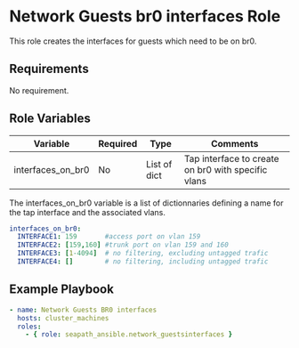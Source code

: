 # Network Guests br0 interfaces Role

This role creates the interfaces for guests which need to be on br0.

## Requirements

No requirement.

## Role Variables

| Variable              | Required  | Type          | Comments                                           |
|-----------------------|-----------|---------------|----------------------------------------------------|
| interfaces_on_br0     | No        | List of dict  | Tap interface to create on br0 with specific vlans |

The interfaces_on_br0 variable is a list of dictionnaries defining a name for the tap interface and the associated vlans.

```yaml
interfaces_on_br0:
  INTERFACE1: 159       #access port on vlan 159
  INTERFACE2: [159,160] #trunk port on vlan 159 and 160
  INTERFACE3: [1-4094]  # no filtering, excluding untagged trafic
  INTERFACE4: []        # no filtering, including untagged trafic
```

## Example Playbook

```yaml
- name: Network Guests BR0 interfaces
  hosts: cluster_machines
  roles:
    - { role: seapath_ansible.network_guestsinterfaces }
```
